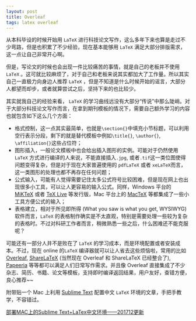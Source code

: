 ```yaml
---
layout: post
title: Overleaf
tags: latex overleaf
---
```


从本科毕设的时候开始用 `LaTeX` 进行科技论文写作，这么多年下来也算是走过不少弯路，但是也积累了不少经验，现在基本能够用 `LaTeX` 满足大部分排版需求，这一点让自己非常开心啊。

但是，写论文的时候也会出现一件比较痛苦的事情，就是自己的老板并不使用 `LaTeX` 。这可就比较麻烦了，对于自己和老板来说其实都加大了工作量。所以其实自己一直极力向身边人推荐 `LaTeX` ，但是不知道是什么时候开始的谣言，大部分人都望而却步，或者就算尝试之后，坚持下来的也比较少。

其实就我自己的经验来看， `LaTeX` 的学习曲线远没有大部分“传说”中那么陡峭。对于大部分科技论文写作而言，在拿到期刊模板的情况下，需要自己额外学习的内容也就包含如下这么几个方面：
- 格式控制，这一点其实最简单，也就是`\section{}`中填充小节标题，可以利用空行表示分段，剩下的就是替代模板中例如`\title{}`, `\author{}`, `\affiliation{}`这些占位符；
- 图形插入，一般论文模板中也会给出插入图形的实例。可能对于仍然使用 `LaTeX` 方式进行编译的人来说，不能直接插入`.jpg`, 或者`.tif`这一类位图使得问题变得复杂，但是对于现在大家普遍使用的 `pdfLaTeX` 或者 `xeLaTeX`而言，这一类图形的处理也都不再存在任何问题；
- 公式输入，可能有人觉得需要记住太多公式符号比较困难，但是现在网上也出现很多小工具，可以让人更容易的输入公式。同样，Windows 平台的 [MiKTeX](https://miktex.org) 或者 [TeX Live](http://www.tug.org/texlive/) 等发行版，Mac 平台上的 [MacTeX](http://www.tug.org/mactex/) 等都集成了一些小工具方便公式的输入；
- 表格建立，相对于所见即所得 (What you saw is what you get, WYSIWYG) 软件而言，`LaTeX` 的表格制作确实是不太直观，特别是需要处理一些较为复杂的表格时。不过对科研工作者而言，稍微熟悉一些之后，什么困难还不能克服呢？


可能还有一部分人并不是败在了 `LaTeX` 的学习成本，而是环境配置或者安装成本。不过，现在 online 的`LaTeX` 编译器就可以让人省去这些烦恼啦，常用的比如[Overleaf](https://www.overleaf.com), [ShareLaTeX](https://www.sharelatex.com) (当然现在 Overleaf 和 ShareLaTeX 已经整合了), [Papeeria](https://papeeria.com) 等等都可以满足人们日常写作需求。并且像 Overleaf 直接集成了不少杂志、简历、书籍、论文等模板，支持即时编译返回结果，用户友好，查错方便，良心推荐~~

附带贴一个 Mac 上利用 [Sublime Text](https://www.sublimetext.com) 配置中文 `LaTeX` 环境的文章，手把手教学，不容错过。

[部署MAC上的Sublime Text+LaTex中文环境——201712更新](https://www.readern.com/sublime-text-latex-chinese-under-mac.html)

